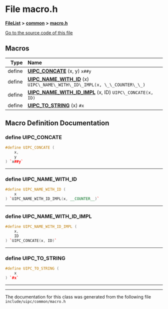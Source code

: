 

# File macro.h



[**FileList**](files.md) **>** [**common**](dir_fe04c8fb910be76d82cd33e795163b9b.md) **>** [**macro.h**](common_2macro_8h.md)

[Go to the source code of this file](common_2macro_8h_source.md)



































































## Macros

| Type | Name |
| ---: | :--- |
| define  | [**UIPC\_CONCATE**](common_2macro_8h.md#define-uipc_concate) (x, y) `x##y`<br> |
| define  | [**UIPC\_NAME\_WITH\_ID**](common_2macro_8h.md#define-uipc_name_with_id) (x) `UIPC\_NAME\_WITH\_ID\_IMPL(x, \_\_COUNTER\_\_)`<br> |
| define  | [**UIPC\_NAME\_WITH\_ID\_IMPL**](common_2macro_8h.md#define-uipc_name_with_id_impl) (x, ID) `UIPC\_CONCATE(x, ID)`<br> |
| define  | [**UIPC\_TO\_STRING**](common_2macro_8h.md#define-uipc_to_string) (x) `#x`<br> |

## Macro Definition Documentation





### define UIPC\_CONCATE 

```C++
#define UIPC_CONCATE (
    x,
    y
) `x##y`
```




<hr>



### define UIPC\_NAME\_WITH\_ID 

```C++
#define UIPC_NAME_WITH_ID (
    x
) `UIPC_NAME_WITH_ID_IMPL(x, __COUNTER__)`
```




<hr>



### define UIPC\_NAME\_WITH\_ID\_IMPL 

```C++
#define UIPC_NAME_WITH_ID_IMPL (
    x,
    ID
) `UIPC_CONCATE(x, ID)`
```




<hr>



### define UIPC\_TO\_STRING 

```C++
#define UIPC_TO_STRING (
    x
) `#x`
```




<hr>

------------------------------
The documentation for this class was generated from the following file `include/uipc/common/macro.h`

